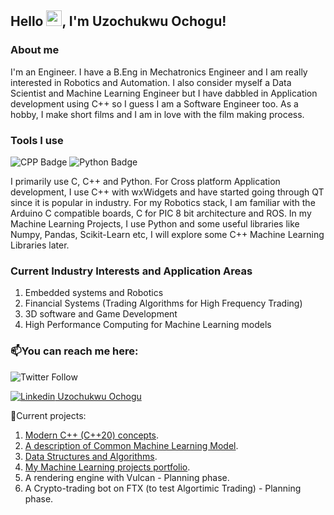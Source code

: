 <!--
**uzoochogu/uzoochogu** is a ✨ _special_ ✨ repository because its `README.md` (this file) appears on your GitHub profile.

Here are some ideas to get you started:

- 🔭 I’m currently working on ...
- 🌱 I’m currently learning ...
- 👯 I’m looking to collaborate on ...
- 🤔 I’m looking for help with ...
- 💬 Ask me about ...
- 📫 How to reach me: ...
- 😄 Pronouns: ...
- ⚡ Fun fact: ...
-->

## Hello <img src="https://media.giphy.com/media/hvRJCLFzcasrR4ia7z/giphy.gif" width="25px">, I'm Uzochukwu Ochogu!

### About me
I'm an Engineer. I have a B.Eng in Mechatronics Engineer and I am really interested in Robotics and Automation. I also consider myself a Data Scientist and Machine Learning Engineer but I have dabbled in Application development using C++ so I guess I am a Software Engineer too. As a hobby, I make short films and I am in love with the film making process.


### Tools I use
![CPP Badge](https://img.shields.io/badge/C++-blue.svg?style=flat&logo=c%2B%2B) ![Python Badge](https://img.shields.io/badge/-Python-yellow?logo=Python&style=flat)

I primarily use C, C++ and Python. For Cross platform Application development, I use C++ with wxWidgets and have started going through QT since it is popular in industry.
For my Robotics stack, I am familiar with the Arduino C compatible boards, C for PIC 8 bit architecture and ROS.
In my Machine Learning Projects, I use Python and some useful libraries like Numpy, Pandas, Scikit-Learn etc, I will explore some C++ Machine Learning Libraries later.

### Current Industry Interests and Application Areas
1. Embedded systems and Robotics
2. Financial Systems (Trading Algorithms for High Frequency Trading)
3. 3D software and Game Development
4. High Performance Computing for Machine Learning models

### 📫You can reach me here:

![Twitter Follow](https://img.shields.io/twitter/follow/uzo_ochogu?label=%40uzo_ochogu&style=social) 
<!-- https://twitter.com/uzo_ochogu -->
[![Linkedin](https://i.stack.imgur.com/gVE0j.png) Uzochukwu Ochogu](https://www.linkedin.com/in/uzochukwu-ochogu-chibueze)


 🔭Current projects: 
 1. [Modern C++ (C++20) concepts](https://github.com/uzoochogu/Console-Apps-with-cpp/tree/master/modern-cpp-concepts).
 2. [A description of Common Machine Learning Model](https://github.com/uzoochogu/Machine-Learning-Projects).
 3. [Data Structures and Algorithms](https://github.com/uzoochogu/Console-Apps-with-cpp/tree/master/Data-Structures-and-Algorithms). 
 4. [My Machine Learning projects portfolio](https://uzoochogu.github.io/Machine-Learning-Projects/).
 5. A rendering engine with Vulcan - Planning phase.
 6. A Crypto-trading bot on FTX (to test Algortimic Trading) - Planning phase.

<!--

## 📈 Stats
<p align="center">

<img src="https://github-readme-stats.vercel.app/api?username=uzoochogu&show_icons=true&theme=merko" />

</p>

-->
